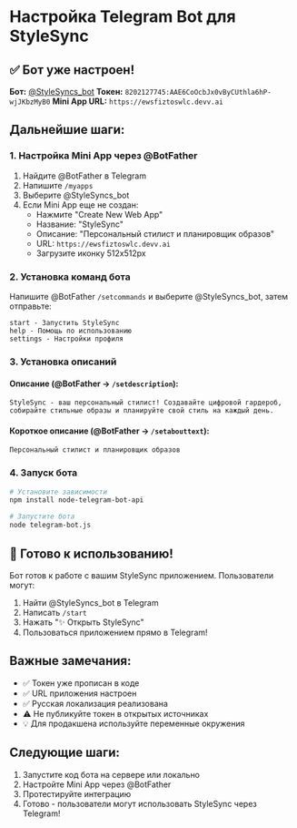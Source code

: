# Настройка Telegram Bot для StyleSync

## ✅ Бот уже настроен!

**Бот:** [@StyleSyncs_bot](https://t.me/StyleSyncs_bot)
**Токен:** `8202127745:AAE6CoOcbJx0vByCUthla6hP-wjJKbzMyB0`
**Mini App URL:** `https://ewsfiztoswlc.devv.ai`

## Дальнейшие шаги:

### 1. Настройка Mini App через @BotFather

1. Найдите @BotFather в Telegram
2. Напишите `/myapps`
3. Выберите @StyleSyncs_bot
4. Если Mini App еще не создан:
   - Нажмите "Create New Web App"
   - Название: "StyleSync"
   - Описание: "Персональный стилист и планировщик образов"
   - URL: `https://ewsfiztoswlc.devv.ai`
   - Загрузите иконку 512x512px

### 2. Установка команд бота

Напишите @BotFather `/setcommands` и выберите @StyleSyncs_bot, затем отправьте:

```
start - Запустить StyleSync
help - Помощь по использованию  
settings - Настройки профиля
```

### 3. Установка описаний

#### Описание (@BotFather → `/setdescription`):
```
StyleSync - ваш персональный стилист! Создавайте цифровой гардероб, собирайте стильные образы и планируйте свой стиль на каждый день. 
```

#### Короткое описание (@BotFather → `/setabouttext`):
```
Персональный стилист и планировщик образов
```

### 4. Запуск бота

```bash
# Установите зависимости
npm install node-telegram-bot-api

# Запустите бота
node telegram-bot.js
```

## 🚀 Готово к использованию!

Бот готов к работе с вашим StyleSync приложением. Пользователи могут:

1. Найти @StyleSyncs_bot в Telegram
2. Написать `/start`
3. Нажать "✨ Открыть StyleSync"
4. Пользоваться приложением прямо в Telegram!

## Важные замечания:

- ✅ Токен уже прописан в коде
- ✅ URL приложения настроен
- ✅ Русская локализация реализована
- ⚠️ Не публикуйте токен в открытых источниках
- 💡 Для продакшена используйте переменные окружения

## Следующие шаги:

1. Запустите код бота на сервере или локально
2. Настройте Mini App через @BotFather
3. Протестируйте интеграцию
4. Готово - пользователи могут использовать StyleSync через Telegram!